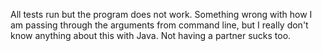 All tests run but the program does not work. Something wrong with how 
I am passing through the arguments from command line, but I really don't 
know anything about this with Java. Not having a partner sucks too. 
